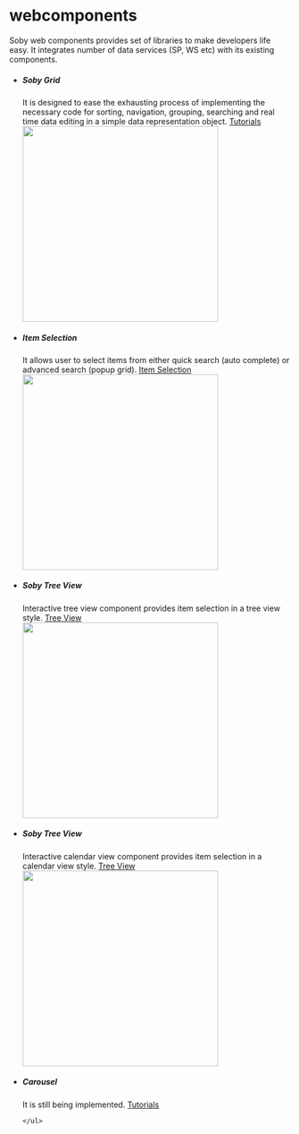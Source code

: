 # webcomponents
Soby web components provides set of libraries to make developers life easy. It integrates number of data services (SP, WS etc) with its existing components. 
    <ul class="round">
        <li class="one">
            <div class="row">
                <div class="col-md-7">
                    <h5>Soby Grid</h5>
                    It is designed to ease the exhausting process of implementing the necessary code for sorting, navigation, grouping, searching and real time data editing in a simple data representation object.
            <a href="Tutorials/SobyGrid/Getting Started.aspx">Tutorials</a>
                </div>
                <div class="col-md-5">
                    <img src="https://raw.githubusercontent.com/sobiens/webcomponents/master/Sobiens.Web.Components/Images/Tutorials/Soby_WebGrid_Aggregates.png?raw=true" width="350px" ></div>
            </div>
        </li>
        <li class="two">
            <div class="row">
                <div class="col-md-7">
            <h5>Item Selection</h5>
            It allows user to select items from either quick search (auto complete) or advanced search (popup grid).
            <a href="Tutorials/SobyItemSelection/Getting Started.aspx">Item Selection</a>
                </div>
                <div class="col-md-5">
                    <img src="https://raw.githubusercontent.com/sobiens/webcomponents/master/Sobiens.Web.Components/Images/Tutorials/Soby_ItemSelection_Autocomplete.png" width="350px" ></div>
            </div>
        </li>
        <li class="three">
            <div class="row">
                <div class="col-md-7">
            <h5>Soby Tree View</h5>
                    Interactive tree view component provides item selection in a tree view style.
            <a href="Tutorials/SobyTreeView/Getting Started.aspx">Tree View</a>
                </div>
                <div class="col-md-5">
                    <img src="https://raw.githubusercontent.com/sobiens/webcomponents/master/Sobiens.Web.Components/Images/Tutorials/Soby_TreeView_Default.png" width="350px" ></div>
            </div>
        </li>
        <li class="four">
            <div class="row">
                <div class="col-md-7">
            <h5>Soby Tree View</h5>
                    Interactive calendar view component provides item selection in a calendar view style.
            <a href="Tutorials/SobyCalendarView/Getting Started.aspx">Tree View</a>
                </div>
                <div class="col-md-5">
                    <img src="https://raw.githubusercontent.com/sobiens/webcomponents/master/Sobiens.Web.Components/Images/Tutorials/Soby_CalendarView_Default.png" width="350px" ></div>
            </div>
        </li>
        <li class="five">
            <div class="row">
                <div class="col-md-7">
            <h5>Carousel</h5>
            It is still being implemented.
            <a href="Tutorials/SobyCarousel/General.aspx">Tutorials</a>
                </div>
                <div class="col-md-5"></div>
            </div>
        </li>

    </ul>

